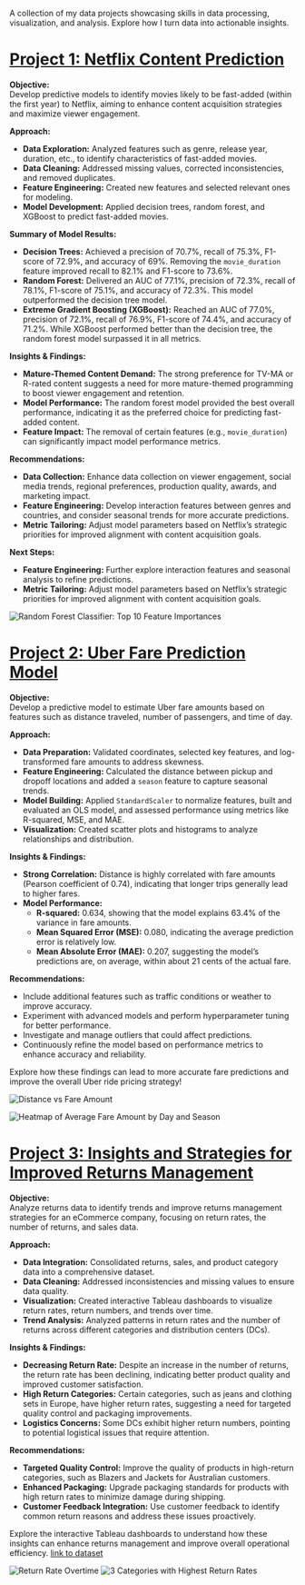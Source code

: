A collection of my data projects showcasing skills in data processing, visualization, and analysis. Explore how I turn data into actionable insights.


# [Project 1: Netflix Content Prediction](https://github.com/CraigJustin92/Netflix_Content_Prediction)

**Objective:**  
Develop predictive models to identify movies likely to be fast-added (within the first year) to Netflix, aiming to enhance content acquisition strategies and maximize viewer engagement.

**Approach:**
- **Data Exploration:** Analyzed features such as genre, release year, duration, etc., to identify characteristics of fast-added movies.
- **Data Cleaning:** Addressed missing values, corrected inconsistencies, and removed duplicates.
- **Feature Engineering:** Created new features and selected relevant ones for modeling.
- **Model Development:** Applied decision trees, random forest, and XGBoost to predict fast-added movies.

**Summary of Model Results:**
- **Decision Trees:** Achieved a precision of 70.7%, recall of 75.3%, F1-score of 72.9%, and accuracy of 69%. Removing the `movie_duration` feature improved recall to 82.1% and F1-score to 73.6%.
- **Random Forest:** Delivered an AUC of 77.1%, precision of 72.3%, recall of 78.1%, F1-score of 75.1%, and accuracy of 72.3%. This model outperformed the decision tree model.
- **Extreme Gradient Boosting (XGBoost):** Reached an AUC of 77.0%, precision of 72.1%, recall of 76.9%, F1-score of 74.4%, and accuracy of 71.2%. While XGBoost performed better than the decision tree, the random forest model surpassed it in all metrics.

**Insights & Findings:**
- **Mature-Themed Content Demand:** The strong preference for TV-MA or R-rated content suggests a need for more mature-themed programming to boost viewer engagement and retention.
- **Model Performance:** The random forest model provided the best overall performance, indicating it as the preferred choice for predicting fast-added content.
- **Feature Impact:** The removal of certain features (e.g., `movie_duration`) can significantly impact model performance metrics.

**Recommendations:**
- **Data Collection:** Enhance data collection on viewer engagement, social media trends, regional preferences, production quality, awards, and marketing impact.
- **Feature Engineering:** Develop interaction features between genres and countries, and consider seasonal trends for more accurate predictions.
- **Metric Tailoring:** Adjust model parameters based on Netflix’s strategic priorities for improved alignment with content acquisition goals.

**Next Steps:**
- **Feature Engineering:** Further explore interaction features and seasonal analysis to refine predictions.
- **Metric Tailoring:** Adjust model parameters based on Netflix’s strategic priorities for improved alignment with content acquisition goals.

![Random Forest Classifier: Top 10 Feature Importances](https://github.com/CraigJustin92/Craigs-Data-Portfolio/blob/main/images/netflix%20feature%20importance.png?raw=true)

# [Project 2: Uber Fare Prediction Model](https://github.com/CraigJustin92/Uber-Fare-Prediction-Model)

**Objective:**  
Develop a predictive model to estimate Uber fare amounts based on features such as distance traveled, number of passengers, and time of day.

**Approach:**
- **Data Preparation:** Validated coordinates, selected key features, and log-transformed fare amounts to address skewness.
- **Feature Engineering:** Calculated the distance between pickup and dropoff locations and added a `season` feature to capture seasonal trends.
- **Model Building:** Applied `StandardScaler` to normalize features, built and evaluated an OLS model, and assessed performance using metrics like R-squared, MSE, and MAE.
- **Visualization:** Created scatter plots and histograms to analyze relationships and distribution.

**Insights & Findings:**
- **Strong Correlation:** Distance is highly correlated with fare amounts (Pearson coefficient of 0.74), indicating that longer trips generally lead to higher fares.
- **Model Performance:** 
  - **R-squared:** 0.634, showing that the model explains 63.4% of the variance in fare amounts.
  - **Mean Squared Error (MSE):** 0.080, indicating the average prediction error is relatively low.
  - **Mean Absolute Error (MAE):** 0.207, suggesting the model’s predictions are, on average, within about 21 cents of the actual fare.

**Recommendations:**
- Include additional features such as traffic conditions or weather to improve accuracy.
- Experiment with advanced models and perform hyperparameter tuning for better performance.
- Investigate and manage outliers that could affect predictions.
- Continuously refine the model based on performance metrics to enhance accuracy and reliability.

Explore how these findings can lead to more accurate fare predictions and improve the overall Uber ride pricing strategy!

![Distance vs Fare Amount](https://github.com/CraigJustin92/Craigs-Data-Portfolio/blob/main/images/uber%20distance%20vs%20fare.png?raw=true)

![Heatmap of Average Fare Amount by Day and Season](https://github.com/CraigJustin92/Craigs-Data-Portfolio/blob/main/images/uber%20fare%20by%20day%20and%20season.png?raw=true)

# [Project 3: Insights and Strategies for Improved Returns Management](https://public.tableau.com/shared/HSJ99SQZZ?:display_count=n&:origin=viz_share_link)

**Objective:**  
Analyze returns data to identify trends and improve returns management strategies for an eCommerce company, focusing on return rates, the number of returns, and sales data.

**Approach:**
- **Data Integration:** Consolidated returns, sales, and product category data into a comprehensive dataset.
- **Data Cleaning:** Addressed inconsistencies and missing values to ensure data quality.
- **Visualization:** Created interactive Tableau dashboards to visualize return rates, return numbers, and trends over time.
- **Trend Analysis:** Analyzed patterns in return rates and the number of returns across different categories and distribution centers (DCs).

**Insights & Findings:**
- **Decreasing Return Rate:** Despite an increase in the number of returns, the return rate has been declining, indicating better product quality and improved customer satisfaction.
- **High Return Categories:** Certain categories, such as jeans and clothing sets in Europe, have higher return rates, suggesting a need for targeted quality control and packaging improvements.
- **Logistics Concerns:** Some DCs exhibit higher return numbers, pointing to potential logistical issues that require attention.

**Recommendations:**
- **Targeted Quality Control:** Improve the quality of products in high-return categories, such as Blazers and Jackets for Australian customers.
- **Enhanced Packaging:** Upgrade packaging standards for products with high return rates to minimize damage during shipping.
- **Customer Feedback Integration:** Use customer feedback to identify common return reasons and address these issues proactively.

Explore the interactive Tableau dashboards to understand how these insights can enhance returns management and improve overall operational efficiency.
[link to dataset](https://www.kaggle.com/datasets/mustafakeser4/looker-ecommerce-bigquery-dataset)

![Return Rate Overtime](https://github.com/CraigJustin92/Craigs-Data-Portfolio/blob/main/images/returns%20management%201.png?raw=true)
![3 Categories with Highest Return Rates](https://github.com/CraigJustin92/Craigs-Data-Portfolio/blob/main/images/returns%20management%202.png?raw=true)

